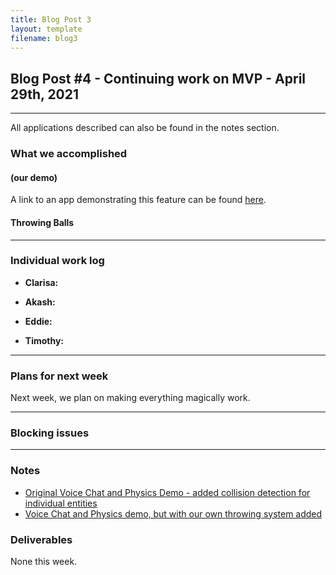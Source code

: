 ```yaml
---
title: Blog Post 3
layout: template
filename: blog3
---
```


## Blog Post #4 - Continuing work on MVP - April 29th, 2021

<hr>

All applications described can also be found in the notes section.

### What we accomplished


#### (our demo)

A link to an app demonstrating this feature can be found [here](https://cate-edit.glitch.me/).


#### Throwing Balls


<hr>

### Individual work log

- **Clarisa:**

- **Akash:**

- **Eddie:**

- **Timothy:**

<hr>

### Plans for next week

Next week, we plan on making everything magically work.

<hr>

### Blocking issues


<hr>

### Notes

- [Original Voice Chat and Physics Demo - added collision detection for individual entities](https://cate-edit.glitch.me/)
- [Voice Chat and Physics demo, but with our own throwing system added](https://cate-edit-2.glitch.me/)

### Deliverables

None this week.
